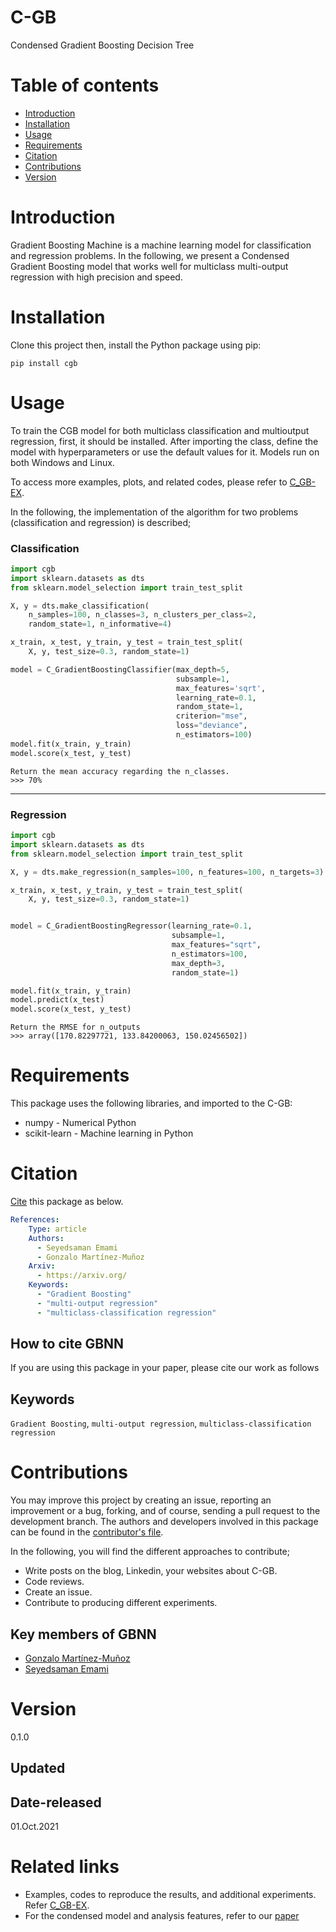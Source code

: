 # C-GB
Condensed Gradient Boosting Decision Tree

# Table of contents
* [Introduction](#Introduction)
* [Installation](#Installation)
* [Usage](#Usage)
* [Requirements](#Requirements)
* [Citation](#Citation)
* [Contributions](#Contributions)
* [Version](#Version)

# Introduction
Gradient Boosting Machine is a machine learning model for classification and regression problems. In the following, we present a Condensed Gradient Boosting model that works well for multiclass multi-output regression with high precision and speed. 


# Installation
Clone this project then, install the Python package using pip:

`pip install cgb`


# Usage
To train the CGB model for both multiclass classification and multioutput regression, first, it should be installed.
After importing the class, define the model with hyperparameters or use the default values for it.
Models run on both Windows and Linux.

To access more examples, plots, and related codes, please refer to [C_GB-EX](https://github.com/samanemami/C_GB-EX).

In the following, the implementation of the algorithm for two problems (classification and regression) is described;

### Classification
```Python
import cgb
import sklearn.datasets as dts
from sklearn.model_selection import train_test_split

X, y = dts.make_classification(
    n_samples=100, n_classes=3, n_clusters_per_class=2,
    random_state=1, n_informative=4)

x_train, x_test, y_train, y_test = train_test_split(
    X, y, test_size=0.3, random_state=1)

model = C_GradientBoostingClassifier(max_depth=5,
                                     subsample=1,
                                     max_features='sqrt',
                                     learning_rate=0.1,
                                     random_state=1,
                                     criterion="mse",
                                     loss="deviance",
                                     n_estimators=100)
model.fit(x_train, y_train)
model.score(x_test, y_test)
```
```output
Return the mean accuracy regarding the n_classes.
>>> 70%
```

<hr>

### Regression
```Python
import cgb
import sklearn.datasets as dts
from sklearn.model_selection import train_test_split

X, y = dts.make_regression(n_samples=100, n_features=100, n_targets=3)

x_train, x_test, y_train, y_test = train_test_split(
    X, y, test_size=0.3, random_state=1)


model = C_GradientBoostingRegressor(learning_rate=0.1,
                                    subsample=1,
                                    max_features="sqrt",
                                    n_estimators=100,
                                    max_depth=3,
                                    random_state=1)

model.fit(x_train, y_train)
model.predict(x_test)
model.score(x_test, y_test)
```
```output
Return the RMSE for n_outputs
>>> array([170.82297721, 133.84200063, 150.02456502])
```

# Requirements
This package uses the following libraries, and imported to the C-GB:

<ul>
  <li>numpy - Numerical Python</li>
  <li>scikit-learn - Machine learning in Python</li>
</ul>

# Citation
[Cite](CITATION.cff) this package as below.

```yaml
References:
    Type: article
    Authors:
      - Seyedsaman Emami
      - Gonzalo Martínez-Muñoz
    Arxiv:
      - https://arxiv.org/
    Keywords:
      - "Gradient Boosting"
      - "multi-output regression"
      - "multiclass-classification regression"
```
## How to cite GBNN
If you are using this package in your paper, please cite our work as follows
## Keywords
`Gradient Boosting`, `multi-output regression`, `multiclass-classification regression`


# Contributions
You may improve this project by creating an issue, reporting an improvement or a bug, forking, and of course, sending a pull request to the development branch. 
The authors and developers involved in this package can be found in the [contributor's file](contributors.txt).

In the following, you will find the different approaches to contribute;
<ul>
    <li> Write posts on the blog, Linkedin, your websites about C-GB. </li>
    <li> Code reviews. </li>
    <li> Create an issue. </li>
    <li> Contribute to producing different experiments. </li>
</ul>

## Key members of GBNN
* [Gonzalo Martínez-Muñoz](https://github.com/gmarmu)
* [Seyedsaman Emami](https://github.com/samanemami)

# Version
0.1.0

## Updated

## Date-released
01.Oct.2021

# Related links
* Examples, codes to reproduce the results, and additional experiments. Refer [C_GB-EX](https://github.com/samanemami/C_GB-EX).
* For the condensed model and analysis features, refer to our [paper](#)
